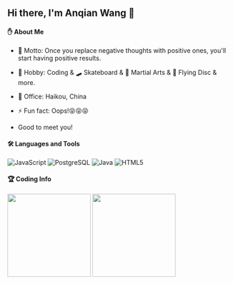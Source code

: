 ## Hi there, I'm Anqian Wang 👋

#### :raised_hand: About Me



- 🌟 Motto: Once you replace negative thoughts with positive ones, you'll start having positive results.
- 🌱 Hobby: Coding & 🛹 Skateboard & 🥋 Martial Arts & 🥏 Flying Disc & more.

- 🏢 Office: Haikou, China
- ⚡ Fun fact: Oops!😝😝😝
- Good to meet you!

#### 🛠 Languages and Tools

![JavaScript](https://img.shields.io/badge/-JavaScript-black?style=flat-square&logo=JavaScript&logoColor=default)
![PostgreSQL](https://img.shields.io/badge/-PostgreSQL-29597F?style=flat-square&logo=PostgreSQL&logoColor=default)
![Java](https://img.shields.io/badge/-Java-007396?style=flat-square&logo=Java&logoColor=white)
![HTML5](https://img.shields.io/badge/-HTML5-E34F26?style=flat-square&logo=HTML5&logoColor=white)

#### :trophy: Coding Info

<p>
  <img height="186em" src="https://github-readme-stats.anuraghazra1.vercel.app/api?username=AnqianW&count_private=true&show_icons=true&include_all_commits=true&theme=gruvbox"/>
  <img height="186em" src="https://github-readme-stats.anuraghazra1.vercel.app/api/top-langs/?username=AnqianW&hide=css,html,scss,less,stylus&langs_count=10&layout=compact&theme=gruvbox"/>
</p>

